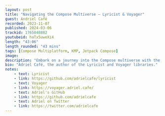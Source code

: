 ```yaml
---
layout: post
title: "Navigating the Compose Multiverse – Lyricist & Voyager"
guest: Andriel Café
recorded: 2023-11-07
published: 2024-03-06
trackid: 1765848882
youtubeid: haTx5uweXi4
length: "43:06"
length_rounded: "43 mins"
tags: [Compose Multiplatform, KMP, Jetpack Compose]
image: 
description: "Embark on a journey into the Compose multiverse with the latest episode of Talking Kotlin! This time, we delve into a discussion on two powerful libraries in the Kotlin ecosystem – Lyricist and Voyager."
bio: "Adriel Café, the author of the Lyricist and Voyager libraries."
notes:
    - text: Lyricist
    - link: https://github.com/adrielcafe/lyricist
    - text: Voyager
    - link: https://voyager.adriel.cafe/ 
    - text: Adriel's GitHub 
    - link: https://github.com/adrielcafe
    - text: Adriel on Twitter
    - link: https://twitter.com/adrielcafe
---
```

